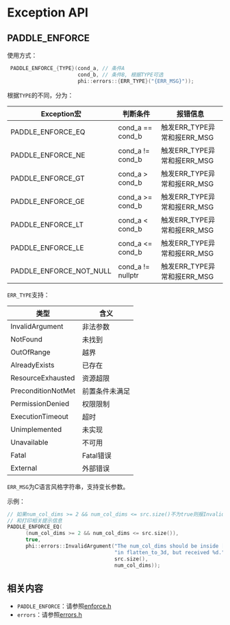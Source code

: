 # Exception API


## PADDLE_ENFORCE

使用方式：

```c++
 PADDLE_ENFORCE_{TYPE}(cond_a, // 条件A
                       cond_b, // 条件B, 根据TYPE可选
                       phi::errors::{ERR_TYPE}("{ERR_MSG}"));
```

根据`TYPE`的不同，分为：

| Exception宏 | 判断条件 | 报错信息 |
|---|---|---|
| PADDLE_ENFORCE_EQ | cond_a == cond_b | 触发ERR_TYPE异常和报ERR_MSG |
| PADDLE_ENFORCE_NE | cond_a != cond_b | 触发ERR_TYPE异常和报ERR_MSG |
| PADDLE_ENFORCE_GT | cond_a > cond_b | 触发ERR_TYPE异常和报ERR_MSG |
| PADDLE_ENFORCE_GE | cond_a >= cond_b | 触发ERR_TYPE异常和报ERR_MSG |
| PADDLE_ENFORCE_LT | cond_a < cond_b | 触发ERR_TYPE异常和报ERR_MSG |
| PADDLE_ENFORCE_LE | cond_a <= cond_b | 触发ERR_TYPE异常和报ERR_MSG |
| PADDLE_ENFORCE_NOT_NULL | cond_a != nullptr | 触发ERR_TYPE异常和报ERR_MSG |

`ERR_TYPE`支持：

| 类型 | 含义 |
|---|---|
| InvalidArgument | 非法参数 |
| NotFound | 未找到 |
| OutOfRange | 越界 |
| AlreadyExists | 已存在 |
| ResourceExhausted | 资源超限 |
| PreconditionNotMet | 前置条件未满足 |
| PermissionDenied | 权限限制 |
| ExecutionTimeout | 超时 |
| Unimplemented | 未实现 |
| Unavailable | 不可用 |
| Fatal | Fatal错误 |
| External | 外部错误 |

`ERR_MSG`为C语言风格字符串，支持变长参数。

示例：

```c++
// 如果num_col_dims >= 2 && num_col_dims <= src.size()不为true则报InvalidArgument异常
// 和打印相关提示信息
PADDLE_ENFORCE_EQ(
      (num_col_dims >= 2 && num_col_dims <= src.size()),
      true,
      phi::errors::InvalidArgument("The num_col_dims should be inside [2, %d] "
                                   "in flatten_to_3d, but received %d.",
                                   src.size(),
                                   num_col_dims));
```

## 相关内容

- `PADDLE_ENFORCE`：请参照[enforce.h](https://github.com/PaddlePaddle/Paddle/blob/develop/paddle/phi/core/enforce.h)
- `errors`：请参照[errors.h](https://github.com/PaddlePaddle/Paddle/blob/develop/paddle/phi/core/errors.h)
